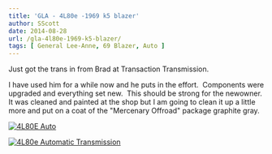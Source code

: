```yaml
---
title: 'GLA - 4L80e -1969 k5 blazer'
author: SScott
date: 2014-08-28
url: /gla-4l80e-1969-k5-blazer/
tags: [ General Lee-Anne, 69 Blazer, Auto ]
---
```

Just got the trans in from Brad at Transaction Transmission.

I have used him for a while now and he puts in the effort.  Components were upgraded and everything set new.  This should be strong for the newowner.  It was cleaned and painted at the shop but I am going to clean it up a little more and put on a coat of the "Mercenary Offroad" package graphite gray.

<a class="ngg-fancybox" title="4L80e ready for transplant" href="http://img.scotttactical.com/images/legacy/generalleeanne/photo-2.JPG" rel="" data-image-id="41" data-src="http://img.scotttactical.com/images/legacy/generalleeanne/photo-2.JPG" data-thumbnail="http://img.scotttactical.com/images/legacy/generalleeanne/thumbs/thumbs_photo-2.JPG" data-title="4L80E Auto" data-description="4L80e ready for transplant"><img class="ngg-singlepic ngg-none" src="http://img.scotttactical.com/images/legacy/generalleeanne/thumbs/thumbs_photo-2.JPG" alt="4L80E Auto" /></a>

<a class="ngg-fancybox" title="4L80 from transaction ready for paint" href="http://img.scotttactical.com/images/legacy/generalleeanne/photo-1.JPG" rel="" data-image-id="40" data-src="http://img.scotttactical.com/images/legacy/generalleeanne/photo-1.JPG" data-thumbnail="http://img.scotttactical.com/images/legacy/generalleeanne/thumbs/thumbs_photo-1.JPG" data-title="4L80e Automatic Transmission" data-description="4L80 from transaction ready for paint"><img class="ngg-singlepic ngg-none" src="http://img.scotttactical.com/images/legacy/generalleeanne/thumbs/thumbs_photo-1.JPG" alt="4L80e Automatic Transmission" /></a>